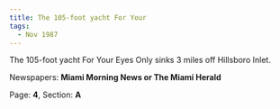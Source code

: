 ```yaml
---  
title: The 105-foot yacht For Your  
tags:  
  - Nov 1987  
---  
```

  
The 105-foot yacht For Your Eyes Only sinks 3 miles off Hillsboro Inlet.  
  
Newspapers: **Miami Morning News or The Miami Herald**  
  
Page: **4**, Section: **A** 
